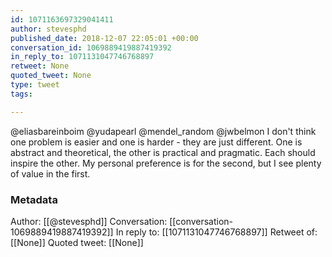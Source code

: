 ```yaml
---
id: 1071163697329041411
author: stevesphd
published_date: 2018-12-07 22:05:01 +00:00
conversation_id: 1069889419887419392
in_reply_to: 1071131047746768897
retweet: None
quoted_tweet: None
type: tweet
tags:

---
```


@eliasbareinboim @yudapearl @mendel_random @jwbelmon I don't think one problem is easier and one is harder - they are just different. One is abstract and theoretical, the other is practical and pragmatic. Each should inspire the other. My personal preference is for the second, but I see plenty of value in the first.

### Metadata

Author: [[@stevesphd]]
Conversation: [[conversation-1069889419887419392]]
In reply to: [[1071131047746768897]]
Retweet of: [[None]]
Quoted tweet: [[None]]
